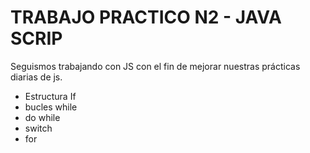 # TRABAJO PRACTICO N2 - JAVA SCRIP

Seguismos trabajando con JS con el fin de mejorar nuestras prácticas diarias de js.

- Estructura If
- bucles while
- do while
-  switch 
- for

